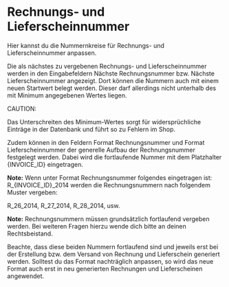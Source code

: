 # Rechnungs- und Lieferscheinnummer 

Hier kannst du die Nummernkreise für Rechnungs- und Lieferscheinnummer anpassen.

Die als nächstes zu vergebenen Rechnungs- und Lieferscheinnummer werden in den Eingabefeldern Nächste Rechnungsnummer bzw. Nächste Lieferscheinnummer angezeigt. Dort können die Nummern auch mit einem neuen Startwert belegt werden. Dieser darf allerdings nicht unterhalb des mit Minimum angegebenen Wertes liegen.

CAUTION:

Das Unterschreiten des Minimum-Wertes sorgt für widersprüchliche Einträge in der Datenbank und führt so zu Fehlern im Shop.

Zudem können in den Feldern Format Rechnungsnummer und Format Lieferscheinnummer der generelle Aufbau der Rechnungsnummer festgelegt werden. Dabei wird die fortlaufende Nummer mit dem Platzhalter \{INVOICE\_ID\} eingetragen.

**Note:** Wenn unter Format Rechnungsnummer folgendes eingetragen ist: R\_\{INVOICE\_ID\}\_2014 werden die Rechnungsnummern nach folgendem Muster vergeben:

R\_26\_2014, R\_27\_2014, R\_28\_2014, usw.

**Note:** Rechnungsnummern müssen grundsätzlich fortlaufend vergeben werden. Bei weiteren Fragen hierzu wende dich bitte an deinen Rechtsbeistand.

Beachte, dass diese beiden Nummern fortlaufend sind und jeweils erst bei der Erstellung bzw. dem Versand von Rechnung und Lieferschein generiert werden. Solltest du das Format nachträglich anpassen, so wird das neue Format auch erst in neu generierten Rechnungen und Lieferscheinen angewendet.




